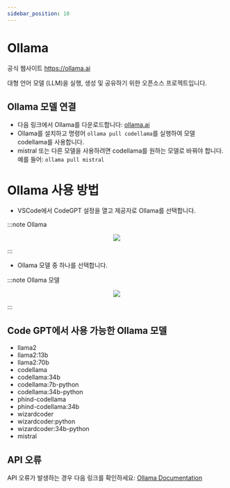 ```yaml
---
sidebar_position: 10
---
```


# Ollama

공식 웹사이트 https://ollama.ai

대형 언어 모델 (LLM)을 실행, 생성 및 공유하기 위한 오픈소스 프로젝트입니다.
## Ollama 모델 연결
- 다음 링크에서 Ollama를 다운로드합니다: [ollama.ai](https://ollama.ai/)
- Ollama를 설치하고 명령어 ```ollama pull codellama```를 실행하여 모델 codellama를 사용합니다.
- mistral 또는 다른 모델을 사용하려면 codellama를 원하는 모델로 바꿔야 합니다. 예를 들어: ```ollama pull mistral```

# Ollama 사용 방법
- VSCode에서 CodeGPT 설정을 열고 제공자로 Ollama를 선택합니다.

:::note Ollama
<p align="center">
    <img src="https://github.com/davila7/code-gpt-docs/assets/6216945/ddec585e-84c6-49c4-86ac-be624fbfd9ee" />
</p>
:::

- Ollama 모델 중 하나를 선택합니다.

:::note Ollama 모델
<p align="center">
    <img src="https://github.com/davila7/code-gpt-docs/assets/6216945/1bf08939-60fe-4ad1-b588-898c20f2a8e8" />
</p>
:::

## Code GPT에서 사용 가능한 Ollama 모델
- llama2
- llama2:13b
- llama2:70b
- codellama
- codellama:34b
- codellama:7b-python
- codellama:34b-python
- phind-codellama
- phind-codellama:34b
- wizardcoder
- wizardcoder:python
- wizardcoder:34b-python
- mistral

## API 오류
API 오류가 발생하는 경우 다음 링크를 확인하세요: [Ollama Documentation](https://ollama.ai/)

